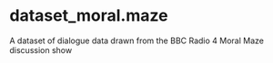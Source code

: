 dataset_moral.maze
==================

A dataset of dialogue data drawn from the BBC Radio 4 Moral Maze discussion show

